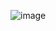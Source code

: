 ![image](https://github.com/patidar-pawan/training_assignment/assets/116065145/e8409b1f-0c68-406f-b703-61d52fdd06ae)
